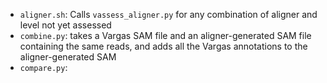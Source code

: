* `aligner.sh`: Calls `vassess_aligner.py` for any combination of aligner and level not yet assessed
* `combine.py`: takes a Vargas SAM file and an aligner-generated SAM file containing the same reads, and adds all the Vargas annotations to the aligner-generated SAM
* `compare.py`: 
